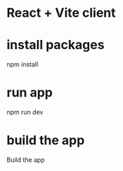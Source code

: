 # React + Vite client 
# install packages
npm install
# run app
npm run dev
# build the app
Build the app 